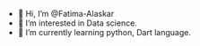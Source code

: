 - 👋 Hi, I’m @Fatima-Alaskar
- 👀 I’m interested in Data science. 
- 🌱 I’m currently learning python, Dart language. 


<!---
Fatima-Alaskar/Fatima-Alaskar is a ✨ special ✨ repository because its `README.md` (this file) appears on your GitHub profile.
You can click the Preview link to take a look at your changes.
--->
